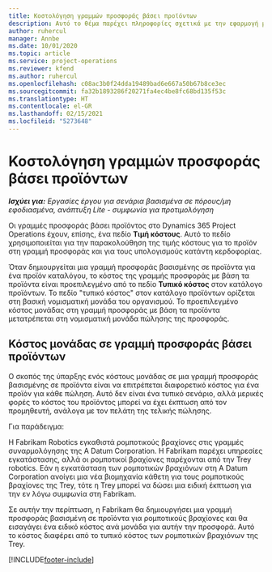 ```yaml
---
title: Κοστολόγηση γραμμών προσφοράς βάσει προϊόντων
description: Αυτό το θέμα παρέχει πληροφορίες σχετικά με την εφαρμογή μιας τιμής κόστους σε μια γραμμή προσφοράς βάσει προϊόντων.
author: ruhercul
manager: Annbe
ms.date: 10/01/2020
ms.topic: article
ms.service: project-operations
ms.reviewer: kfend
ms.author: ruhercul
ms.openlocfilehash: c08ac3b0f24dda19489bad6e667a50b67b8ce3ec
ms.sourcegitcommit: fa32b1893286f20271fa4ec4be8fc68bd135f53c
ms.translationtype: HT
ms.contentlocale: el-GR
ms.lasthandoff: 02/15/2021
ms.locfileid: "5273648"
---
```

# <a name="costing-product-based-quote-lines"></a>Κοστολόγηση γραμμών προσφοράς βάσει προϊόντων

_**Ισχύει για:** Εργασίες έργου για σενάρια βασισμένα σε πόρους/μη εφοδιασμένα, ανάπτυξη Lite - συμφωνία για προτιμολόγηση_


Οι γραμμές προσφοράς βάσει προϊόντος στο Dynamics 365 Project Operations έχουν, επίσης, ένα πεδίο **Τιμή κόστους**. Αυτό το πεδίο χρησιμοποιείται για την παρακολούθηση της τιμής κόστους για το προϊόν στη γραμμή προσφοράς και για τους υπολογισμούς κατάντη κερδοφορίας.

Όταν δημιουργείται μια γραμμή προσφοράς βασισμένης σε προϊόντα για ένα προϊόν καταλόγου, το κόστος της γραμμής προσφοράς με βάση τα προϊόντα είναι προεπιλεγμένο από το πεδίο **Τυπικό κόστος** στον κατάλογο προϊόντων. Το πεδίο "τυπικό κόστος" στον κατάλογο προϊόντων ορίζεται στη βασική νομισματική μονάδα του οργανισμού. Το προεπιλεγμένο κόστος μονάδας στη γραμμή προσφοράς με βάση τα προϊόντα μετατρέπεται στη νομισματική μονάδα πώλησης της προσφοράς.

## <a name="unit-cost-on-a-product-based-quote-line"></a>Κόστος μονάδας σε γραμμή προσφοράς βάσει προϊόντων

Ο σκοπός της ύπαρξης ενός κόστους μονάδας σε μια γραμμή προσφοράς βασισμένης σε προϊόντα είναι να επιτρέπεται διαφορετικό κόστος για ένα προϊόν για κάθε πώληση. Αυτό δεν είναι ένα τυπικό σενάριο, αλλά μερικές φορές το κόστος του προϊόντος μπορεί να έχει έκπτωση από τον προμηθευτή, ανάλογα με τον πελάτη της τελικής πώλησης.

Για παράδειγμα:

Η Fabrikam Robotics εγκαθιστά ρομποτικούς βραχίονες στις γραμμές συναρμολόγησης της A Datum Corporation. Η Fabrikam παρέχει υπηρεσίες εγκατάστασης, αλλά οι ρομποτικοί βραχίονες παρέχονται από την Trey robotics. Εάν η εγκατάσταση των ρομποτικών βραχιόνων στη A Datum Corporation ανοίγει μια νέα βιομηχανία κάθετη για τους ρομποτικούς βραχίονες της Trey, τότε η Trey μπορεί να δώσει μια ειδική έκπτωση για την εν λόγω συμφωνία στη Fabrikam.

Σε αυτήν την περίπτωση, η Fabrikam θα δημιουργήσει μια γραμμή προσφοράς βασισμένη σε προϊόντα για ρομποτικούς βραχίονες και θα εισαγάγει ένα ειδικό κόστος ανά μονάδα για αυτήν την προσφορά. Αυτό το κόστος διαφέρει από το τυπικό κόστος των ρομποτικών βραχιόνων της Trey.


[!INCLUDE[footer-include](../../includes/footer-banner.md)]